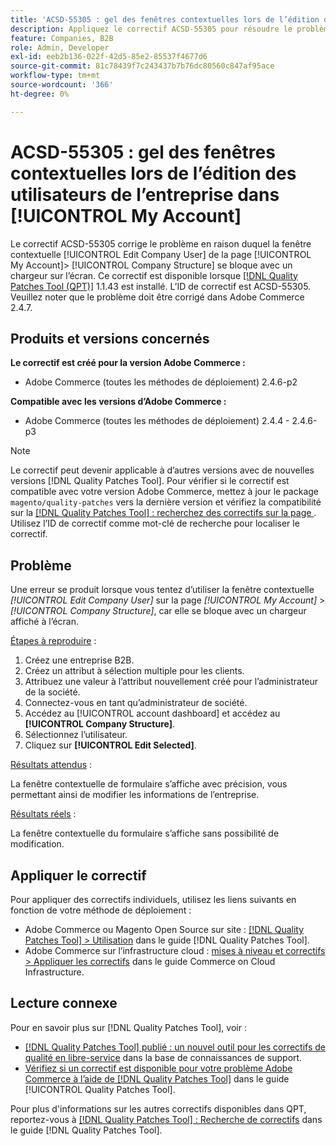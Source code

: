 ```yaml
---
title: 'ACSD-55305 : gel des fenêtres contextuelles lors de l’édition des utilisateurs de l’entreprise dans [!UICONTROL My Account]'
description: Appliquez le correctif ACSD-55305 pour résoudre le problème Adobe Commerce où la fenêtre contextuelle [!UICONTROL Edit Company User] sur la page [!UICONTROL My Account] &gt; [!UICONTROL Company Structure] se bloque avec un chargeur à l’écran.
feature: Companies, B2B
role: Admin, Developer
exl-id: eeb2b136-022f-42d5-85e2-85537f4677d6
source-git-commit: 81c78439f7c243437b7b76dc80560c847af95ace
workflow-type: tm+mt
source-wordcount: '366'
ht-degree: 0%

---
```


# ACSD-55305 : gel des fenêtres contextuelles lors de l’édition des utilisateurs de l’entreprise dans [!UICONTROL My Account]

Le correctif ACSD-55305 corrige le problème en raison duquel la fenêtre contextuelle [!UICONTROL Edit Company User] de la page [!UICONTROL My Account]> [!UICONTROL Company Structure] se bloque avec un chargeur sur l’écran. Ce correctif est disponible lorsque [[!DNL Quality Patches Tool (QPT)]](https://experienceleague.adobe.com/fr/docs/commerce-knowledge-base/kb/announcements/commerce-announcements/magento-quality-patches-released-new-tool-to-self-serve-quality-patches) 1.1.43 est installé. L’ID de correctif est ACSD-55305. Veuillez noter que le problème doit être corrigé dans Adobe Commerce 2.4.7.

## Produits et versions concernés

**Le correctif est créé pour la version Adobe Commerce :**

* Adobe Commerce (toutes les méthodes de déploiement) 2.4.6-p2

**Compatible avec les versions d’Adobe Commerce :**

* Adobe Commerce (toutes les méthodes de déploiement) 2.4.4 - 2.4.6-p3

>[!NOTE]
>
>Le correctif peut devenir applicable à d’autres versions avec de nouvelles versions [!DNL Quality Patches Tool]. Pour vérifier si le correctif est compatible avec votre version Adobe Commerce, mettez à jour le package `magento/quality-patches` vers la dernière version et vérifiez la compatibilité sur la [[!DNL Quality Patches Tool] : recherchez des correctifs sur la page ](https://experienceleague.adobe.com/tools/commerce-quality-patches/index.html?lang=fr). Utilisez l’ID de correctif comme mot-clé de recherche pour localiser le correctif.

## Problème

Une erreur se produit lorsque vous tentez d’utiliser la fenêtre contextuelle *[!UICONTROL Edit Company User]* sur la page *[!UICONTROL My Account]* > *[!UICONTROL Company Structure]*, car elle se bloque avec un chargeur affiché à l’écran.

<u>Étapes à reproduire</u> :

1. Créez une entreprise B2B.
1. Créez un attribut à sélection multiple pour les clients.
1. Attribuez une valeur à l’attribut nouvellement créé pour l’administrateur de la société.
1. Connectez-vous en tant qu’administrateur de société.
1. Accédez au [!UICONTROL account dashboard] et accédez au **[!UICONTROL Company Structure]**.
1. Sélectionnez l’utilisateur.
1. Cliquez sur **[!UICONTROL Edit Selected]**.

<u>Résultats attendus</u> :

La fenêtre contextuelle de formulaire s’affiche avec précision, vous permettant ainsi de modifier les informations de l’entreprise.

<u>Résultats réels</u> :

La fenêtre contextuelle du formulaire s’affiche sans possibilité de modification.

## Appliquer le correctif

Pour appliquer des correctifs individuels, utilisez les liens suivants en fonction de votre méthode de déploiement :

* Adobe Commerce ou Magento Open Source sur site : [[!DNL Quality Patches Tool] > Utilisation](/help/tools/quality-patches-tool/usage.md) dans le guide [!DNL Quality Patches Tool].
* Adobe Commerce sur l’infrastructure cloud : [mises à niveau et correctifs > Appliquer les correctifs](https://experienceleague.adobe.com/docs/commerce-cloud-service/user-guide/develop/upgrade/apply-patches.html?lang=fr) dans le guide Commerce on Cloud Infrastructure.

## Lecture connexe

Pour en savoir plus sur [!DNL Quality Patches Tool], voir :

* [[!DNL Quality Patches Tool] publié : un nouvel outil pour les correctifs de qualité en libre-service](https://experienceleague.adobe.com/fr/docs/commerce-knowledge-base/kb/announcements/commerce-announcements/magento-quality-patches-released-new-tool-to-self-serve-quality-patches) dans la base de connaissances de support.
* [Vérifiez si un correctif est disponible pour votre problème Adobe Commerce à l’aide de  [!DNL Quality Patches Tool]](/help/tools/quality-patches-tool/patches-available-in-qpt/check-patch-for-magento-issue-with-magento-quality-patches.md) dans le guide [!UICONTROL Quality Patches Tool].


Pour plus d&#39;informations sur les autres correctifs disponibles dans QPT, reportez-vous à [[!DNL Quality Patches Tool] : Recherche de correctifs](https://experienceleague.adobe.com/tools/commerce-quality-patches/index.html?lang=fr) dans le guide [!DNL Quality Patches Tool].
